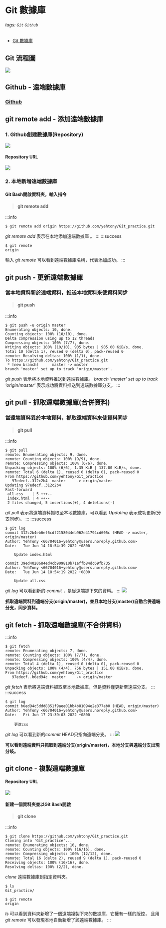 # **Git 數據庫**
###### tags: `Git` `Github`
* [Git 數據庫](https://w3c.hexschool.com/category/repo)
## **Git 流程圖**
![](https://i.imgur.com/8fbdpqz.png)
## **Github - 遠端數據庫**
### [Github](https://github.com/)
## **git remote add - 添加遠端數據庫**
### 1. Github創建數據庫(Repository)  
![](https://i.imgur.com/cVZgBzn.png)
#### Repository URL
![](https://i.imgur.com/nNvYsRR.png)
### 2. 本地新增遠端數據庫
#### Git Bash開啟資料夾，輸入指令
> #### git remote add <repository name> <repository url>  
:::info
``` git
$ git remote add origin https://github.com/yehtony/Git_practice.git
```
*git remote add* 表示在本地添加遠端數據庫 。 
:::
:::success
``` git
$ git remote
origin
```
輸入 *git remote* 可以看到遠端數據庫名稱，代表添加成功。
:::
## **git push - 更新遠端數據庫**
### 當本地資料新於遠端資料，推送本地資料來使資料同步
> #### git push <repository name> <branch name>
:::info
``` git
$ git push -u origin master
Enumerating objects: 10, done.
Counting objects: 100% (10/10), done.
Delta compression using up to 12 threads
Compressing objects: 100% (7/7), done.
Writing objects: 100% (10/10), 905 bytes | 905.00 KiB/s, done.
Total 10 (delta 1), reused 0 (delta 0), pack-reused 0
remote: Resolving deltas: 100% (1/1), done.
To https://github.com/yehtony/Git_practice.git
 * [new branch]      master -> master
branch 'master' set up to track 'origin/master'.
```
*git push* 表示將本地資料推送到遠端數據庫。
*branch 'master' set up to track 'origin/master'* 表示成功將資料推送到遠端數據庫分支。
:::
## **git pull - 抓取遠端數據庫(合併資料)**
### 當遠端資料異於本地資料，抓取遠端資料來使資料同步
> #### git pull
:::info
``` git
$ git pull
remote: Enumerating objects: 9, done.
remote: Counting objects: 100% (9/9), done.
remote: Compressing objects: 100% (6/6), done.
Unpacking objects: 100% (6/6), 1.35 KiB | 137.00 KiB/s, done.
remote: Total 6 (delta 1), reused 0 (delta 0), pack-reused 0
From https://github.com/yehtony/Git_practice
   97edecf..312c2b4  master     -> origin/master
Updating 97edecf..312c2b4
Fast-forward
 all.css    | 5 +++--
 index.html | 4 ++--
 2 files changed, 5 insertions(+), 4 deletions(-)
```
*git pull* 表示將遠端資料抓取至本地數據庫，可以看到 *Updating* 表示成功更新(分支同步)。
:::
:::success
``` git
$ git log
commit 312c2b4eb6ef6cdf2158044eb962e41794cd605c (HEAD -> master, origin/master)
Author: YehTony <66704016+yehtony@users.noreply.github.com>
Date:   Tue Jun 14 18:54:39 2022 +0800

    Update index.html

commit 39ed4020684ed4cb909810b71effb84dc69fb735
Author: YehTony <66704016+yehtony@users.noreply.github.com>
Date:   Tue Jun 14 18:54:19 2022 +0800

    Update all.css
```
*git log* 可以看到新的 *commit* ，是從遠端抓下來的資料。
:::
![](https://i.imgur.com/mT8gE2a.png)
    
**抓取遠端資料到遠端分支(origin/master)，並且本地分支(master)自動合併遠端分支，同步資料。**
## **git fetch - 抓取遠端數據庫(不合併資料)**

:::info
``` git
$ git fetch
remote: Enumerating objects: 7, done.
remote: Counting objects: 100% (7/7), done.
remote: Compressing objects: 100% (4/4), done.
remote: Total 4 (delta 1), reused 0 (delta 0), pack-reused 0
Unpacking objects: 100% (4/4), 756 bytes | 151.00 KiB/s, done.
From https://github.com/yehtony/Git_practice
   97edecf..b6ed94c  master     -> origin/master
```
*git fetch* 表示將遠端資料抓取至本地數據庫，但是資料僅更新至遠端分支。
:::
:::success
``` git 
$ git log
commit b6ed94c5ddd8851f9aee01bb4b81094e2e377ab0 (HEAD, origin/master)
Author: YehTony <66704016+yehtony@users.noreply.github.com>
Date:   Fri Jun 17 23:39:03 2022 +0800

    更改css
```
*git log* 可以看到新的*commit* HEAD只指向遠端分支。
:::
![](https://i.imgur.com/4R0KIN1.png)

**可以看到遠端資料只抓取到遠端分支(origin/master)，本地分支與遠端分支出現分岐。**
## **git clone - 複製遠端數據庫**
#### Repository URL
![](https://i.imgur.com/4X86SRU.png)
#### 新建一個資料夾並以Git Bash開啟
> #### git clone <repository url>
:::info
``` git
$ git clone https://github.com/yehtony/Git_practice.git
Cloning into 'Git_practice'...
remote: Enumerating objects: 16, done.
remote: Counting objects: 100% (16/16), done.
remote: Compressing objects: 100% (12/12), done.
remote: Total 16 (delta 2), reused 9 (delta 1), pack-reused 0
Receiving objects: 100% (16/16), done.
Resolving deltas: 100% (2/2), done.
```
*clone* 遠端數據庫到指定資料夾。
``` git
$ ls
Git_practice/
```
``` git
$ git remote
origin
```
*ls* 可以看到資料夾新增了一個遠端複製下來的數據庫，它擁有一樣的版控，
且用 *git remote* 可以發現本地自動新增了該遠端數據庫。
:::
